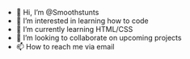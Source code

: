 - 👋 Hi, I’m @Smoothstunts
- 👀 I’m interested in learning how to code
- 🌱 I’m currently learning HTML/CSS
- 💞️ I’m looking to collaborate on upcoming projects
- 📫 How to reach me via email

<!---
Smoothstunts/Smoothstunts is a ✨ special ✨ repository because its `README.md` (this file) appears on your GitHub profile.
You can click the Preview link to take a look at your changes.
--->
